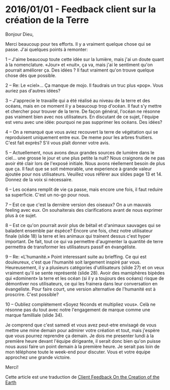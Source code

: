 # 2016/01/01 - Feedback client sur la création de la Terre

Bonjour Dieu,

Merci beaucoup pour tes efforts. Il y a vraiment quelque chose qui se
passe. J'ai quelques points à remonter:

1 – J'aime beaucoup toute cette idée sur la lumière, mais j'ai un
doute quant à la nomenclature. «Jour» et «nuit», ça va, mais j'ai le
sentiment qu'on pourrait améliorer ça. Des idées ? Il faut vraiment
qu'on trouve quelque chose dès que possible.

2 – Re: Le «ciel»... Ça manque de mojo. Il faudrais un truc plus
«pop». Vous auriez pas d'autres idées?

3 – J'apprecie le travaille qui a été réalisé au niveau de la terre et
des océans, mais en ce moment il y a beaucoup trop d'océan. Il faut
s'y mettre et chercher pour trouver de la terre. De façon général,
l'océan ne résonne pas vraiment bien avec nos utilisateurs. En
discutant de ce sujet, l'équipe est venu avec une idée: pourquoi ne
pas supprimer les océans. Des idées?

4 – On a remarqué que vous aviez recouvert la terre de végétation qui
se reproduisent uniquement entre eux. De meme pour les arbres
fruitiers. C'est fait exprès? S'il vous plaît donner votre avis.

5 – Actuellement, nous avons deux grandes sources de lumière dans le
ciel... une grosse le jour et une plus petite la nuit? Nous craignons
de ne pas avoir été clair lors de l'exposé initiale. Nous avons
réellement besoin de plus que ça. Il faut que se soit mémorable, une
experience à grande valeur ajoutée pour nos utilisateurs. Veuillez
vous référer aux slides page 13 et 14. Donnez de la voix si
nécessaire.

6 – Les océans remplit de vie ça passe, mais encore une fois, il faut
reduire sa superficie. C'est un no-go pour nous.

7 – Est ce que c'est la dernière version des oiseaux? On a un mauvais
feeling avec eux. On souhaiterais des clarifications avant de nous
exprimer plus à ce sujet.

8 – Est ce qu'on pourrait avoir plus de bétail et d'animaux sauvages
qui se baladent ensemble par éspèce? Encore une fois, chez notre
utilisateur finale (slide 18) la terre et les animaux qui trainent
dessus c'est hyper important. De fait, tout ce qui va permettre
d'augmenter la quantité de terre permettra de transformer les
utilisateurs passif en évangéliste.

9 – Re: «L'humanité.» Point interessant suite au brieffing. Ce qui est
douleureux, c'est que l'humanité soit largement inspiré par
vous. Heureusement, il y a plusieurs catégories d'utilisateurs (slide
27) et on veux vraiment qu'il se sente représenté (slide 28). Avoir
des mamiphères bipèdes qui «dominent» la terre et les océan (si il y a
toujours des océans) risque de démontiver nos utilisateurs, ce qui les
frainera dans leur conversation en évangeliste. Pour faire court, une
version alternative de l'humanité est à proscrire. C'est possible?

10 – Oubliez complétement «Soyez féconds et multipliez vous». Celà ne
résonne pas du tout avec notre l'engagement de marque comme une marque
familliale (slide 34).

Je comprend que c'est samedi et vous avez peut-etre envisagé de vous
mettre une mine demain pour admirer votre création et tout, mais
j'espère que vous pourrez reprendre ça demain. Je dois me presenter
lundi à la première heure devant l'équipe dirigeante, il serait donc
bien qu'on puisse nous aussi faire un point demain à la première
heure. Je serait pas loin de mon téléphone toute le week-end pour
discuter. Vous et votre équipe approchez une grande victoire.

Merci!

Cette article est une traduction de
[Client Feedback On the Creation of the Earth](http://www.mcsweeneys.net/articles/client-feedback-on-the-creation-of-the-earth)
